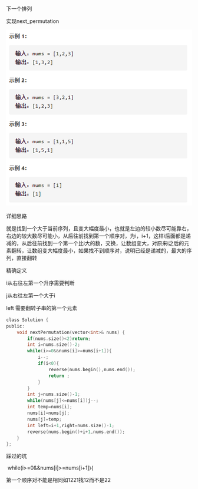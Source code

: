 下一个排列

实现next_permutation

![img](image/1627359456946.png)

详细思路

就是找到一个大于当前序列，且变大幅度最小，也就是左边的较小数尽可能靠右，右边的较大数尽可能小，从后往前找到第一个顺序对，为i，i+1，这样i后面都是递减的，从后往前找到一个第一个比i大的数，交换，让数组变大，对原来i之后的元素翻转，让数组变大幅度最小，如果找不到顺序对，说明已经是递减的，最大的序列，直接翻转

精确定义

i从右往左第一个升序需要判断

j从右往左第一个大于i

left 需要翻转子串的第一个元素

```c
class Solution {
public:
    void nextPermutation(vector<int>& nums) {
        if(nums.size()<2)return;
        int i=nums.size()-2;
        while(i>=0&&nums[i]>=nums[i+1]){
            i--;
            if(i<0){
                reverse(nums.begin(),nums.end());
                return ;
            }
        }
        int j=nums.size()-1;
        while(nums[j]<=nums[i])j--;
        int temp=nums[i];
        nums[i]=nums[j];
        nums[j]=temp;
        int left=i+1,right=nums.size()-1;
        reverse(nums.begin()+i+1,nums.end());
    }
};
```

踩过的坑

​    while(i>=0&&nums[i]>=nums[i+1]){

第一个顺序对不能是相同如1221找12而不是22
